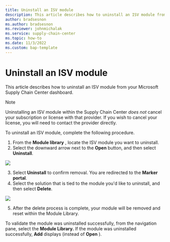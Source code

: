 ```yaml
---
title: Uninstall an ISV module
description: This article describes how to uninstall an ISV module from your Microsoft Supply Chain Center dashboard
author: bradsesnon
ms.author: bradsesnon
ms.reviewer: johnmichalak
ms.service: supply-chain-center
ms.topic: how-to
ms.date: 11/3/2022
ms.custom: bap-template
---
```


# Uninstall an ISV module

This article describes how to uninstall an ISV module from your Microsoft Supply Chain Center dashboard.

>[!Note]
> Uninstalling an ISV module within the Supply Chain Center _does not_ cancel your subscription or license with that provider. If you wish to cancel your license, you will need to contact the provider directly.

To uninstall an ISV module, complete the following procedure.

1. From the **Module library** , locate the ISV module you want to uninstall.
2. Select the downward arrow next to the **Open** button, and then select **Uninstall**.

![](//:0)

3. Select **Uninstall** to confirm removal. You are redirected to the **Marker portal**.
4. Select the solution that is tied to the module you'd like to uninstall, and then select **Delete**.

![](//:0)

5. After the delete process is complete, your module will be removed and reset within the Module Library.

To validate the module was uninstalled successfully, from the navigation pane, select the **Module Library.** If the module was uninstalled successfully, **Add** displays (instead of **Open** ).
